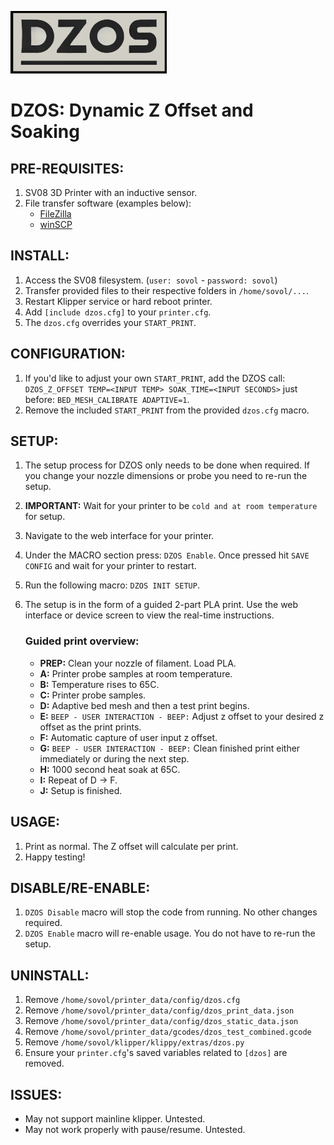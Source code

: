 
![LOGO](./images/dzos_logo.png)

# DZOS: Dynamic Z Offset and Soaking

## PRE-REQUISITES:
1. SV08 3D Printer with an inductive sensor.
2. File transfer software (examples below):
    - [FileZilla](https://filezilla-project.org/)
    - [winSCP](https://winscp.net/)

## INSTALL:
1. Access the SV08 filesystem. (`user: sovol` - `password: sovol`)
2. Transfer provided files to their respective folders in `/home/sovol/...`.
3. Restart Klipper service or hard reboot printer.
4. Add `[include dzos.cfg]` to your `printer.cfg`.
5. The `dzos.cfg` overrides your `START_PRINT`.

## CONFIGURATION:
1. If you'd like to adjust your own `START_PRINT`, add the DZOS call: `DZOS_Z_OFFSET TEMP=<INPUT TEMP> SOAK_TIME=<INPUT SECONDS>` just before: `BED_MESH_CALIBRATE ADAPTIVE=1`. 
2. Remove the included `START_PRINT` from the provided `dzos.cfg` macro.

## SETUP:
1. The setup process for DZOS only needs to be done when required. If you change your nozzle dimensions or probe you need to re-run the setup.
2. **IMPORTANT:** Wait for your printer to be `cold and at room temperature` for setup.
3. Navigate to the web interface for your printer.
4. Under the MACRO section press: `DZOS Enable`. Once pressed hit `SAVE CONFIG` and wait for your printer to restart.
5. Run the following macro: `DZOS INIT SETUP`.
6. The setup is in the form of a guided 2-part PLA print. Use the web interface or device screen to view the real-time instructions.

    ### Guided print overview:
    - **PREP:** Clean your nozzle of filament. Load PLA.
    - **A:** Printer probe samples at room temperature.
    - **B:** Temperature rises to 65C.
    - **C:** Printer probe samples.
    - **D:** Adaptive bed mesh and then a test print begins.
    - **E:** `BEEP - USER INTERACTION - BEEP:` Adjust z offset to your desired z offset as the print prints.
    - **F:** Automatic capture of user input z offset.
    - **G:** `BEEP - USER INTERACTION - BEEP:` Clean finished print either immediately or during the next step.
    - **H:** 1000 second heat soak at 65C.
    - **I:** Repeat of D -> F.
    - **J:** Setup is finished.

## USAGE:
1. Print as normal. The Z offset will calculate per print.
2. Happy testing!

## DISABLE/RE-ENABLE:
1. `DZOS Disable` macro will stop the code from running. No other changes required.
2. `DZOS Enable` macro will re-enable usage. You do not have to re-run the setup.

## UNINSTALL:
1. Remove `/home/sovol/printer_data/config/dzos.cfg`
2. Remove `/home/sovol/printer_data/config/dzos_print_data.json`
3. Remove `/home/sovol/printer_data/config/dzos_static_data.json`
4. Remove `/home/sovol/printer_data/gcodes/dzos_test_combined.gcode`
5. Remove `/home/sovol/klipper/klippy/extras/dzos.py`
6. Ensure your `printer.cfg`'s saved variables related to `[dzos]` are removed.

## ISSUES:
- May not support mainline klipper. Untested.
- May not work properly with pause/resume. Untested.
